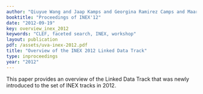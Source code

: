 ```yaml
---
author: "Qiuyue Wang and Jaap Kamps and Georgina Ramirez Camps and Maarten Marx and Anne Schuth and Martin Theobald and Sairam Gurajada and Arunav Mishra"
booktitle: "Proceedings of INEX'12"
date: "2012-09-19"
key: overview_inex_2012
keywords: "CLEF, faceted search, INEX, workshop"
layout: publication
pdf: /assets/uva-inex-2012.pdf
title: "Overview of the INEX 2012 Linked Data Track"
type: inproceedings
year: "2012"
---
```


This paper provides an overview of the Linked Data Track that was newly introduced to the set of INEX tracks in 2012.

